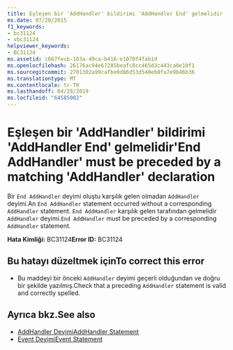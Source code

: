 ```yaml
---
title: Eşleşen bir 'AddHandler' bildirimi 'AddHandler End' gelmelidir
ms.date: 07/20/2015
f1_keywords:
- bc31124
- vbc31124
helpviewer_keywords:
- BC31124
ms.assetid: c667fecb-163a-49ca-b416-e1070f4fab1d
ms.openlocfilehash: 26176ac94e67285beafc8cc465d3c443ca0e10f1
ms.sourcegitcommit: 2701302a99cafbe0d86d53d540eb0fa7e9b46b36
ms.translationtype: MT
ms.contentlocale: tr-TR
ms.lasthandoff: 04/28/2019
ms.locfileid: "64585002"
---
```

# <a name="end-addhandler-must-be-preceded-by-a-matching-addhandler-declaration"></a><span data-ttu-id="ec437-102">Eşleşen bir 'AddHandler' bildirimi 'AddHandler End' gelmelidir</span><span class="sxs-lookup"><span data-stu-id="ec437-102">'End AddHandler' must be preceded by a matching 'AddHandler' declaration</span></span>
<span data-ttu-id="ec437-103">Bir `End AddHandler` deyimi oluştu karşılık gelen olmadan `AddHandler` deyimi.</span><span class="sxs-lookup"><span data-stu-id="ec437-103">An `End AddHandler` statement occurred without a corresponding `AddHandler` statement.</span></span> <span data-ttu-id="ec437-104">`End AddHandler` karşılık gelen tarafından gelmelidir `AddHandler` deyimi.</span><span class="sxs-lookup"><span data-stu-id="ec437-104">`End AddHandler` must be preceded by a corresponding `AddHandler` statement.</span></span>  
  
 <span data-ttu-id="ec437-105">**Hata Kimliği:** BC31124</span><span class="sxs-lookup"><span data-stu-id="ec437-105">**Error ID:** BC31124</span></span>  
  
## <a name="to-correct-this-error"></a><span data-ttu-id="ec437-106">Bu hatayı düzeltmek için</span><span class="sxs-lookup"><span data-stu-id="ec437-106">To correct this error</span></span>  
  
- <span data-ttu-id="ec437-107">Bu maddeyi bir önceki `AddHandler` deyimi geçerli olduğundan ve doğru bir şekilde yazılmış.</span><span class="sxs-lookup"><span data-stu-id="ec437-107">Check that a preceding `AddHandler` statement is valid and correctly spelled.</span></span>  
  
## <a name="see-also"></a><span data-ttu-id="ec437-108">Ayrıca bkz.</span><span class="sxs-lookup"><span data-stu-id="ec437-108">See also</span></span>

- [<span data-ttu-id="ec437-109">AddHandler Deyimi</span><span class="sxs-lookup"><span data-stu-id="ec437-109">AddHandler Statement</span></span>](../../visual-basic/language-reference/statements/addhandler-statement.md)
- [<span data-ttu-id="ec437-110">Event Deyimi</span><span class="sxs-lookup"><span data-stu-id="ec437-110">Event Statement</span></span>](../../visual-basic/language-reference/statements/event-statement.md)
